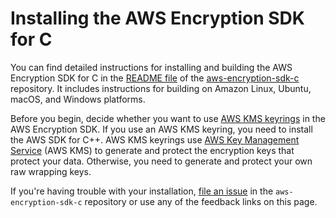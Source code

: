 # Installing the AWS Encryption SDK for C<a name="c-language-installation"></a>

You can find detailed instructions for installing and building the AWS Encryption SDK for C in the [README file](https://github.com/aws/aws-encryption-sdk-c/#readme) of the [aws\-encryption\-sdk\-c](https://github.com/aws/aws-encryption-sdk-c/) repository\. It includes instructions for building on Amazon Linux, Ubuntu, macOS, and Windows platforms\. 

Before you begin, decide whether you want to use [AWS KMS keyrings](choose-keyring.md#use-kms-keyring) in the AWS Encryption SDK\. If you use an AWS KMS keyring, you need to install the AWS SDK for C\+\+\. AWS KMS keyrings use [AWS Key Management Service](https://docs.aws.amazon.com/kms/latest/developerguide/) \(AWS KMS\) to generate and protect the encryption keys that protect your data\. Otherwise, you need to generate and protect your own raw wrapping keys\. 

If you're having trouble with your installation, [file an issue](https://github.com/aws/aws-encryption-sdk-c/issues) in the `aws-encryption-sdk-c` repository or use any of the feedback links on this page\.